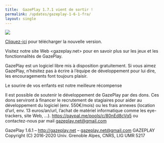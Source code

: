 ```yaml
---
title:  GazePlay 1.7.1 vient de sortir !
permalink: /updates/gazeplay-1-6-1-fra/
layout: single
---
```


<img src="{{site.baseurl}}/assets/images/gazeplayClassicLogo.png"/>

[Cliquez-ici](https://gazeplay.github.io/GazePlay/installation/fr) pour télécharger la nouvelle version.

Visitez notre site Web <gazeplay.net> pour en savoir plus sur les jeux et les fonctionnalités de GazePlay.

GazePlay est un logiciel libre mis à disposition gratuitement.
Si vous aimez GazePlay, n’hésitez pas à écrire à l’équipe de développement pour lui dire, les encouragements font toujours plaisir.

Le sourire de vos enfants est notre meilleure récompense

Il est possible de soutenir le développement de GazePlay par des dons. Ces dons serviront à financer le recrutement de stagiaires pour aider au développement du logiciel (env. 550€/mois) ou les frais annexes (location d’url, env. 13 euros/an/url, l’achat de matériel informatique comme les eye-trackers, site Web, …). <https://paypal.me/pools/c/80nEd8cVq5> ou contactez-nous par mail <gazeplay.net@gmail.com>

GazePlay 1.6.1 – <http://gazeplay.net> – <gazeplay.net@gmail.com>
GAZEPLAY Copyright (C) 2016-2020 Univ. Grenoble Alpes, CNRS, LIG UMR 5217
